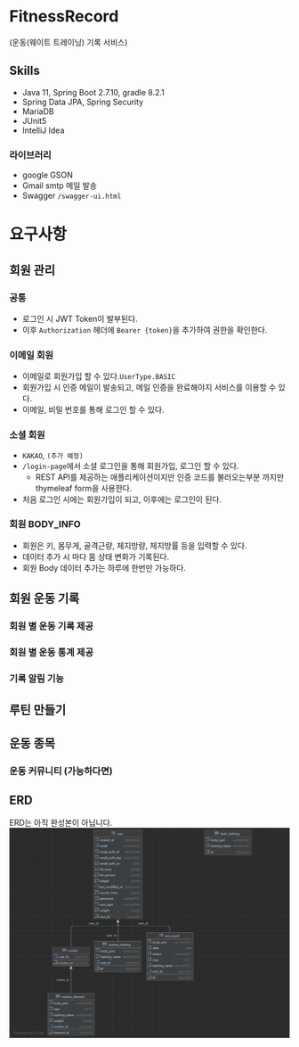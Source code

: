 # FitnessRecord
(운동(웨이트 트레이닝) 기록 서비스)

## Skills
- Java 11, Spring Boot 2.7.10, gradle 8.2.1
- Spring Data JPA, Spring Security
- MariaDB
- JUnit5
- IntelliJ Idea

### 라이브러리
- google GSON
- Gmail smtp 메일 발송
- Swagger `/swagger-ui.html`

# 요구사항 

## 회원 관리
### 공통
- 로그인 시 JWT Token이 발부된다.
- 이후 `Authorization` 헤더에 `Bearer {token}`을 추가하여 권한을 확인한다.

### 이메일 회원
- 이메일로 회원가입 할 수 있다.`UserType.BASIC`
- 회원가입 시 인증 메일이 발송되고, 메일 인증을 완료해야지 서비스를 이용할 수 있다.
- 이메일, 비밀 번호를 통해 로그인 할 수 있다.

### 소셜 회원
- `KAKAO`, `(추가 예정)`
- `/login-page`에서 소셜 로그인을 통해 회원가입, 로그인 할 수 있다.
  - REST API를 제공하는 애플리케이션이지만 인증 코드를 불러오는부분 까지만 thymeleaf form을 사용한다. 
- 처음 로그인 시에는 회원가입이 되고, 이후에는 로그인이 된다.

### 회원 BODY_INFO
- 회원은 키, 몸무게, 골격근량, 체지방량, 체지방률 등을 입력할 수 있다.
- 데이터 추가 시 마다 몸 상태 변화가 기록된다.
- 회원 Body 데이터 추가는 하루에 한번만 가능하다.

## 회원 운동 기록

### 회원 별 운동 기록 제공

### 회원 별 운동 통계 제공

### 기록 알림 기능

## 루틴 만들기


## 운동 종목



### 운동 커뮤니티 (가능하다면)

## ERD
ERD는 아직 완성본이 아닙니다.
![ERD.png](src%2Fmain%2Fresources%2Fstatic%2Fimage%2FERD.png)




